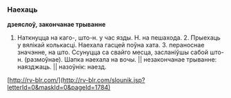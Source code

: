 ### Наехаць
**дзеяслоў, закончанае трыванне**

1. Наткнуцца на каго-, што-н. у час язды. Н. на пешахода. 2. Прыехаць у вялікай колькасці. Наехала гасцей поўна хата. 3. пераноснае значэнне, на што. Ссунуцца са свайго месца, засланіўшы сабой што-н. (размоўнае). Шапка наехала на вочы. || незакончанае трыванне: наязджаць. || назоўнік: наезд.

<a rel="author">[http://rv-blr.com/](http://rv-blr.com/slounik.jsp?letterId=0&maskId=0&pageId=1784)</a>

